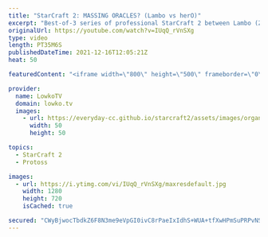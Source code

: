 ```yaml
---
title: "StarCraft 2: MASSING ORACLES? (Lambo vs herO)"
excerpt: "Best-of-3 series of professional StarCraft 2 between Lambo (Zerg) and herO (Protoss, with some cheeky mind games and clever decision making.  Lambo on Twitch: https://www.twitch.tv/lamboking herO on Twitch: https://www.twitch.tv/DPGherO  Support my work on Patreon: http://www.patreon.com/lowkotv Become"
originalUrl: https://youtube.com/watch?v=IUqQ_rVnSXg
type: video
length: PT35M6S
publishedDateTime: 2021-12-16T12:05:21Z
heat: 50

featuredContent: "<iframe width=\"800\" height=\"500\" frameborder=\"0\" src=\"https://www.youtube.com/embed/IUqQ_rVnSXg\" allow=\"accelerometer; autoplay; encrypted-media; gyroscope; picture-in-picture\" allowfullscreen></iframe>"

provider:
  name: LowkoTV
  domain: lowko.tv
  images:
    - url: https://everyday-cc.github.io/starcraft2/assets/images/organizations/lowko.tv-50x50.jpg
      width: 50
      height: 50

topics:
  - StarCraft 2
  - Protoss

images:
  - url: https://i.ytimg.com/vi/IUqQ_rVnSXg/maxresdefault.jpg
    width: 1280
    height: 720
    isCached: true

secured: "CWyBjwocTbdkZ6F8N3me9eVpGI0ivC8rPaeIxIdhS+WUA+tfXwHPmSuPRPvNS3F/rLGGLFJb5dFdS3xv1Cpe36fgJ5uspbYSKYtyGvGxYHvPI0RFa0tnYaCFztgZPCzPIirtITKhZV/3lShW3PYl0oSmYJ6AIAG9H0cA5fbcm06AbZyAsfXUVfSY8neA4AT0/dQdaHghWhnBsffNz8fHLGIKDU+3ixpmeTj5zoyOiUQ3JNvPumv/MtZZawkMeHyTqUAF+/SzVnRI/mwcydZwRbbENV1MT57WQ+yESx9r1mbs7yOvly67XBn3h8/OIp6QKvpzrTHma2/EKGJ8VzmQGTitwXeRaZLsQ59af+ie75eci/V7d+cTbrv5rM3+HfLW6/YoOUzPZaTYkPgj6UjNi6RefUNG2NRFkzwSS+vHVI0=;m/+onrg2FP1nZabnl/KrCA=="
---
```



